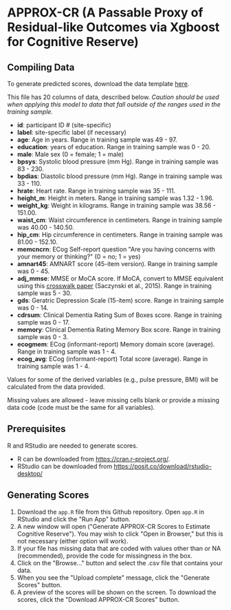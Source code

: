 # APPROX-CR (A Passable Proxy of Residual-like Outcomes via Xgboost for Cognitive Reserve)

## Compiling Data

To generate predicted scores, download the data template [here](https://www.dropbox.com/s/yu1jwxxrfsan7mk/datatemplate.csv?dl=1).

This file has 20 columns of data, described below. *Caution should be used when applying this model to data that fall outside of the ranges used in the training sample.*

- **id**: participant ID # (site-specific)
- **label**: site-specific label (if necessary)
- **age**: Age in years. Range in training sample was 49 - 97.
- **education**: years of education. Range in training sample was 0 - 20.
- **male**: Male sex (0 = female; 1 = male)
- **bpsys**: Systolic blood pressure (mm Hg). Range in training sample was 83 - 230.
- **bpdias**: Diastolic blood pressure (mm Hg). Range in training sample was 33 - 110.
- **hrate**: Heart rate. Range in training sample was 35 - 111.
- **height_m**: Height in meters. Range in training sample was 1.32 - 1.96.
- **weight_kg**: Weight in kilograms. Range in training sample was 38.56 - 151.00.
- **waist_cm**: Waist circumference in centimeters. Range in training sample was 40.00 - 140.50.
- **hip_cm**: Hip circumference in centimeters. Range in training sample was 81.00 - 152.10.
- **memcncrn**: ECog Self-report question "Are you having concerns with your memory or thinking?" (0 = no; 1 = yes)
- **amnart45**: AMNART score (45-item version). Range in training sample was 0 - 45.
- **adj_mmse**: MMSE or MoCA score. If MoCA, convert to MMSE equivalent using this [crosswalk paper](https://www.ncbi.nlm.nih.gov/pmc/articles/PMC4704083/) (Saczynski et al., 2015). Range in training sample was 5 - 30.
- **gds**: Geratric Depression Scale (15-item) score. Range in training sample was 0 - 14.
- **cdrsum**: Clinical Dementia Rating Sum of Boxes score. Range in training sample was 0 - 17.
- **memory**: Clinical Dementia Rating Memory Box score. Range in training sample was 0 - 3.
- **ecogmem**: ECog (informant-report) Memory domain score (average). Range in training sample was 1 - 4.
- **ecog_avg**: ECog (informant-report) Total score (average). Range in training sample was 1 - 4.

Values for some of the derived variables (e.g., pulse pressure, BMI) will be calculated from the data provided.

Missing values are allowed - leave missing cells blank or provide a missing data code (code must be the same for all variables).

## Prerequisites

R and RStudio are needed to generate scores. 

- R can be downloaded from https://cran.r-project.org/.
- RStudio can be downloaded from https://posit.co/download/rstudio-desktop/

## Generating Scores

1. Download the `app.R` file from this Github repository. Open `app.R` in RStudio and click the "Run App" button.
2. A new window will open ("Generate APPROX-CR Scores to Estimate Cognitive Reserve"). You may wish to click "Open in Browser," but this is not necessary (either option will work).
3. If your file has missing data that are coded with values other than <blank> or NA (recommended), provide the code for missingness in the box.
4. Click on the "Browse..." button and select the .csv file that contains your data.
5. When you see the "Upload complete" message, click the "Generate Scores" button.
6. A preview of the scores will be shown on the screen. To download the scores, click the "Download APPROX-CR Scores" button.